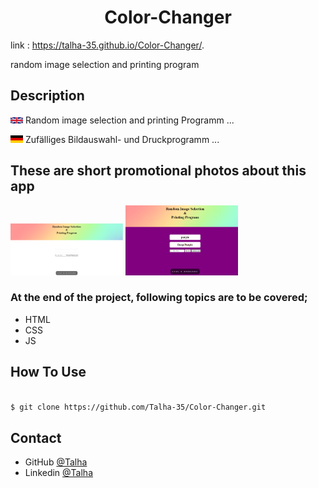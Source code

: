 
<h1 align="center">Color-Changer</h1>

link : https://talha-35.github.io/Color-Changer/.

random image selection and printing program

## Description

<img src= "overview/eng.png" width =20 >  Random image selection and printing Programm ...

<img src= "overview/de.png" width =20 >   Zufälliges Bildauswahl- und Druckprogramm ...

## These are short promotional photos about this app

<img src= "overview/Screenshot1.png" width =180 > <img src= "overview/Screenshot2.png" width =180 >


### At the end of the project, following topics are to be covered;

- HTML
- CSS
- JS

## How To Use


```bash

$ git clone https://github.com/Talha-35/Color-Changer.git

```
## Contact

- GitHub [@Talha](https://github.com/Talha-35)
- Linkedin [@Talha](https://www.linkedin.com/in/talha-%C3%BClk%C3%BCmen-4854391b8/)

